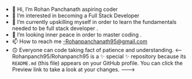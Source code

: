 - 👋 Hi, I’m Rohan Panchanath aspiring coder 
- 👀 I’m interested in  becoming a Full Stack Developer
- 🌱 I’m currently upskilling myself  in order to learn the fundamentals  needed to be  full stack developer   . 
- 💞️ I’m looking inner peace in order to master coding . 
- 📫 How to reach me -Rohanpanchanath95@gmail.com
- 🙃 Everyone can code taking fact of patience and understanding. 
<--
Rohanpanch95/Rohanpanch95 is a ✨ special ✨ repository because its `README.md` (this file) appears on your GitHub profile.
You can click the Preview link to take a look at your changes.
--->
